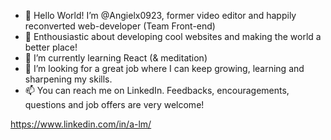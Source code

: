 - 👋 Hello World! I’m @Angielx0923, former video editor and happily reconverted web-developer (Team Front-end)
- 👀 Enthousiastic about developing cool websites and making the world a better place!
- 🌱 I’m currently learning React (& meditation)
- 💞️ I’m looking for a great job where I can keep growing, learning and sharpening my skills.
- 📫 You can reach me on LinkedIn. Feedbacks, encouragements, questions and job offers are very welcome!

https://www.linkedin.com/in/a-lm/

<!---
Angielx0923/Angielx0923 is a ✨ special ✨ repository because its `README.md` (this file) appears on your GitHub profile.
You can click the Preview link to take a look at your changes.
--->
